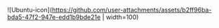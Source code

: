 ![Ubuntu-icon](https://github.com/user-attachments/assets/b2ff96ba-bda5-47f2-947e-edd1b9bde21e | width=100)
